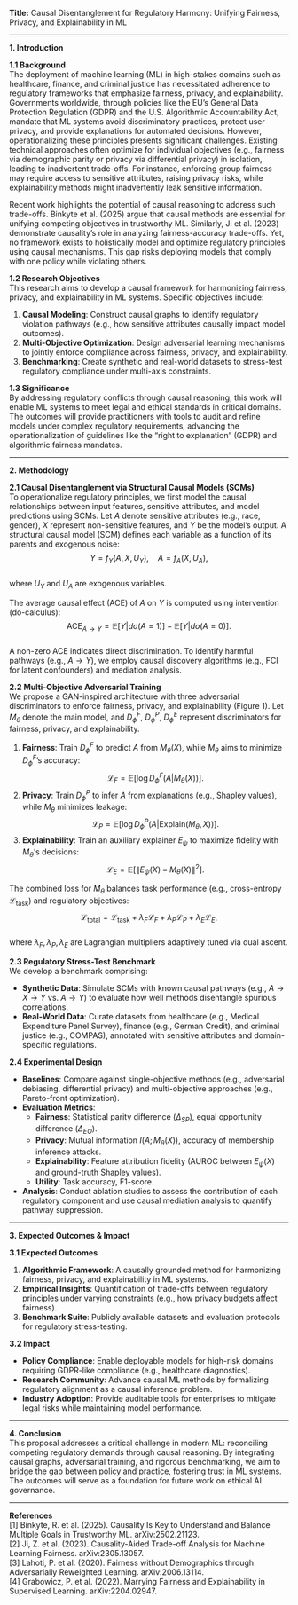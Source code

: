 **Title:** Causal Disentanglement for Regulatory Harmony: Unifying Fairness, Privacy, and Explainability in ML  

---

**1. Introduction**  

**1.1 Background**  
The deployment of machine learning (ML) in high-stakes domains such as healthcare, finance, and criminal justice has necessitated adherence to regulatory frameworks that emphasize fairness, privacy, and explainability. Governments worldwide, through policies like the EU’s General Data Protection Regulation (GDPR) and the U.S. Algorithmic Accountability Act, mandate that ML systems avoid discriminatory practices, protect user privacy, and provide explanations for automated decisions. However, operationalizing these principles presents significant challenges. Existing technical approaches often optimize for individual objectives (e.g., fairness via demographic parity or privacy via differential privacy) in isolation, leading to inadvertent trade-offs. For instance, enforcing group fairness may require access to sensitive attributes, raising privacy risks, while explainability methods might inadvertently leak sensitive information.  

Recent work highlights the potential of causal reasoning to address such trade-offs. Binkyte et al. (2025) argue that causal methods are essential for unifying competing objectives in trustworthy ML. Similarly, Ji et al. (2023) demonstrate causality’s role in analyzing fairness-accuracy trade-offs. Yet, no framework exists to holistically model and optimize regulatory principles using causal mechanisms. This gap risks deploying models that comply with one policy while violating others.  

**1.2 Research Objectives**  
This research aims to develop a causal framework for harmonizing fairness, privacy, and explainability in ML systems. Specific objectives include:  
1. **Causal Modeling**: Construct causal graphs to identify regulatory violation pathways (e.g., how sensitive attributes causally impact model outcomes).  
2. **Multi-Objective Optimization**: Design adversarial learning mechanisms to jointly enforce compliance across fairness, privacy, and explainability.  
3. **Benchmarking**: Create synthetic and real-world datasets to stress-test regulatory compliance under multi-axis constraints.  

**1.3 Significance**  
By addressing regulatory conflicts through causal reasoning, this work will enable ML systems to meet legal and ethical standards in critical domains. The outcomes will provide practitioners with tools to audit and refine models under complex regulatory requirements, advancing the operationalization of guidelines like the “right to explanation” (GDPR) and algorithmic fairness mandates.  

---

**2. Methodology**  

**2.1 Causal Disentanglement via Structural Causal Models (SCMs)**  
To operationalize regulatory principles, we first model the causal relationships between input features, sensitive attributes, and model predictions using SCMs. Let $A$ denote sensitive attributes (e.g., race, gender), $X$ represent non-sensitive features, and $Y$ be the model’s output. A structural causal model (SCM) defines each variable as a function of its parents and exogenous noise:  
$$
Y = f_Y(A, X, U_Y), \quad A = f_A(X, U_A),
$$  
where $U_Y$ and $U_A$ are exogenous variables.  

The average causal effect (ACE) of $A$ on $Y$ is computed using intervention (do-calculus):  
$$
\text{ACE}_{A \rightarrow Y} = \mathbb{E}[Y | do(A=1)] - \mathbb{E}[Y | do(A=0)].
$$  
A non-zero ACE indicates direct discrimination. To identify harmful pathways (e.g., $A \rightarrow Y$), we employ causal discovery algorithms (e.g., FCI for latent confounders) and mediation analysis.  

**2.2 Multi-Objective Adversarial Training**  
We propose a GAN-inspired architecture with three adversarial discriminators to enforce fairness, privacy, and explainability (Figure 1). Let $M_\theta$ denote the main model, and $D_\phi^F$, $D_\phi^P$, $D_\phi^E$ represent discriminators for fairness, privacy, and explainability.  

1. **Fairness**: Train $D_\phi^F$ to predict $A$ from $M_\theta(X)$, while $M_\theta$ aims to minimize $D_\phi^F$’s accuracy:  
   $$
   \mathcal{L}_F = \mathbb{E}[\log D_\phi^F(A | M_\theta(X))].
   $$  
2. **Privacy**: Train $D_\phi^P$ to infer $A$ from explanations (e.g., Shapley values), while $M_\theta$ minimizes leakage:  
   $$ 
   \mathcal{L}_P = \mathbb{E}[\log D_\phi^P(A | \text{Explain}(M_\theta, X))].
   $$  
3. **Explainability**: Train an auxiliary explainer $E_\psi$ to maximize fidelity with $M_\theta$’s decisions:  
   $$
   \mathcal{L}_E = \mathbb{E}[\|E_\psi(X) - M_\theta(X)\|^2].
   $$  

The combined loss for $M_\theta$ balances task performance (e.g., cross-entropy $\mathcal{L}_{\text{task}}$) and regulatory objectives:  
$$
\mathcal{L}_{\text{total}} = \mathcal{L}_{\text{task}} + \lambda_F \mathcal{L}_F + \lambda_P \mathcal{L}_P + \lambda_E \mathcal{L}_E,
$$  
where $\lambda_F, \lambda_P, \lambda_E$ are Lagrangian multipliers adaptively tuned via dual ascent.  

**2.3 Regulatory Stress-Test Benchmark**  
We develop a benchmark comprising:  
- **Synthetic Data**: Simulate SCMs with known causal pathways (e.g., $A \rightarrow X \rightarrow Y$ vs. $A \rightarrow Y$) to evaluate how well methods disentangle spurious correlations.  
- **Real-World Data**: Curate datasets from healthcare (e.g., Medical Expenditure Panel Survey), finance (e.g., German Credit), and criminal justice (e.g., COMPAS), annotated with sensitive attributes and domain-specific regulations.  

**2.4 Experimental Design**  
- **Baselines**: Compare against single-objective methods (e.g., adversarial debiasing, differential privacy) and multi-objective approaches (e.g., Pareto-front optimization).  
- **Evaluation Metrics**:  
  - **Fairness**: Statistical parity difference ($\Delta_{SP}$), equal opportunity difference ($\Delta_{EO}$).  
  - **Privacy**: Mutual information $I(A; M_\theta(X))$, accuracy of membership inference attacks.  
  - **Explainability**: Feature attribution fidelity (AUROC between $E_\psi(X)$ and ground-truth Shapley values).  
  - **Utility**: Task accuracy, F1-score.  
- **Analysis**: Conduct ablation studies to assess the contribution of each regulatory component and use causal mediation analysis to quantify pathway suppression.  

---

**3. Expected Outcomes & Impact**  

**3.1 Expected Outcomes**  
1. **Algorithmic Framework**: A causally grounded method for harmonizing fairness, privacy, and explainability in ML systems.  
2. **Empirical Insights**: Quantification of trade-offs between regulatory principles under varying constraints (e.g., how privacy budgets affect fairness).  
3. **Benchmark Suite**: Publicly available datasets and evaluation protocols for regulatory stress-testing.  

**3.2 Impact**  
- **Policy Compliance**: Enable deployable models for high-risk domains requiring GDPR-like compliance (e.g., healthcare diagnostics).  
- **Research Community**: Advance causal ML methods by formalizing regulatory alignment as a causal inference problem.  
- **Industry Adoption**: Provide auditable tools for enterprises to mitigate legal risks while maintaining model performance.  

---

**4. Conclusion**  
This proposal addresses a critical challenge in modern ML: reconciling competing regulatory demands through causal reasoning. By integrating causal graphs, adversarial training, and rigorous benchmarking, we aim to bridge the gap between policy and practice, fostering trust in ML systems. The outcomes will serve as a foundation for future work on ethical AI governance.  

--- 

**References**  
[1] Binkyte, R. et al. (2025). Causality Is Key to Understand and Balance Multiple Goals in Trustworthy ML. arXiv:2502.21123.  
[2] Ji, Z. et al. (2023). Causality-Aided Trade-off Analysis for Machine Learning Fairness. arXiv:2305.13057.  
[3] Lahoti, P. et al. (2020). Fairness without Demographics through Adversarially Reweighted Learning. arXiv:2006.13114.  
[4] Grabowicz, P. et al. (2022). Marrying Fairness and Explainability in Supervised Learning. arXiv:2204.02947.